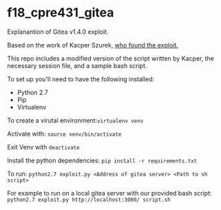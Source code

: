 # f18_cpre431_gitea
Explanantion of Gitea v1.4.0 exploit.

Based on the work of Kacper Szurek, [who found the exploit.](https://security.szurek.pl/gitea-1-4-0-unauthenticated-rce.html)

This repo includes a modified version of the script written by Kacper, the necessary session file, and a sample bash script.

To set up you'll need to have the following installed:
* Python 2.7
* Pip
* Virtualenv

To create a virutal environment:`virtualenv venv`

Activate with: `source venv/bin/activate`

Exit Venv with `deactivate`

Install the python dependencies:
`pip install -r requirements.txt`

To run:
`python2.7 exploit.py <Address of gitea server> <Path to sh script>`

For example to run on a local gitea server with our provided bash script:
`python2.7 exploit.py http://localhost:3000/ script.sh`
